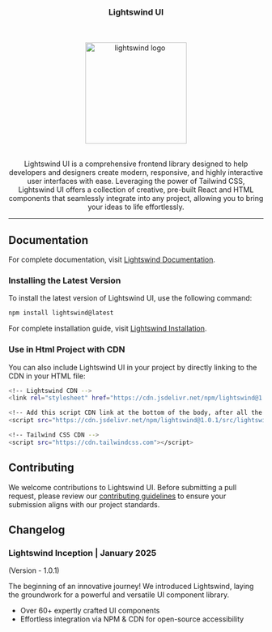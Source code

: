 <h3 align="center">
  Lightswind UI
</h3>

<div align="center">
	<br>
	<br>
	<img src="https://firebasestorage.googleapis.com/v0/b/codewithmuhilandb.appspot.com/o/uploads%2FlightwindLogoDark.svg?alt=media&token=fbeb02bf-c2f9-4113-86d7-301a22829a4c" alt="lightswind logo" height="200">
	<br>
	<br>
</div>

<p align="center">
Lightswind UI is a comprehensive frontend library designed to help developers and designers create modern, responsive, and highly interactive user interfaces with ease. Leveraging the power of Tailwind CSS, Lightswind UI offers a collection of creative, pre-built React and HTML components that seamlessly integrate into any project, allowing you to bring your ideas to life effortlessly.
</p>

---

## Documentation

For complete documentation, visit [Lightswind Documentation](https://lightswind.com/docs).

### Installing the Latest Version

To install the latest version of Lightswind UI, use the following command:

```bash
npm install lightswind@latest
```
For complete installation guide, visit [Lightswind Installation](https://lightswind.com/docs/installation).


### Use in Html Project with CDN

You can also include Lightswind UI in your project by directly linking to the CDN in your HTML file:

```bash
<!-- Lightswind CDN -->
<link rel="stylesheet" href="https://cdn.jsdelivr.net/npm/lightswind@1.0.1/src/lightswind.css">

<!-- Add this script CDN link at the bottom of the body, after all the HTML content, and before any other script tags -->
<script src="https://cdn.jsdelivr.net/npm/lightswind@1.0.1/src/lightswind.min.js"></script>

<!-- Tailwind CSS CDN -->
<script src="https://cdn.tailwindcss.com"></script>
```

## Contributing
We welcome contributions to Lightswind UI. Before submitting a pull request, please review our [contributing guidelines](https://lightswind.com/docs/license) to ensure your submission aligns with our project standards.

## Changelog

### Lightswind Inception | January 2025
(Version - 1.0.1)

The beginning of an innovative journey! We introduced Lightswind, laying the groundwork for a powerful and versatile UI component library.

 - Over 60+ expertly crafted UI components
 - Effortless integration via NPM & CDN for open-source accessibility

